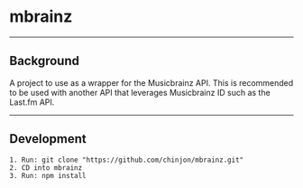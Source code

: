 # mbrainz

***

## Background

A project to use as a wrapper for the Musicbrainz API. This is recommended to be used with another API that leverages Musicbrainz ID such as the Last.fm API.

***

## Development

```
1. Run: git clone "https://github.com/chinjon/mbrainz.git"
2. CD into mbrainz
3. Run: npm install
```
